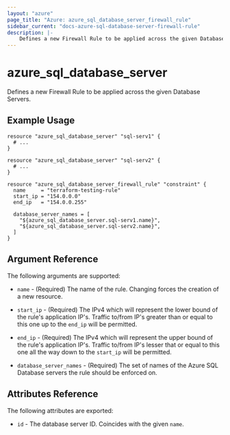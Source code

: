 ```yaml
---
layout: "azure"
page_title: "Azure: azure_sql_database_server_firewall_rule"
sidebar_current: "docs-azure-sql-database-server-firewall-rule"
description: |-
    Defines a new Firewall Rule to be applied across the given Database Servers.
---
```


# azure\_sql\_database\_server

Defines a new Firewall Rule to be applied across the given Database Servers.

## Example Usage

```hcl
resource "azure_sql_database_server" "sql-serv1" {
  # ...
}

resource "azure_sql_database_server" "sql-serv2" {
  # ...
}

resource "azure_sql_database_server_firewall_rule" "constraint" {
  name     = "terraform-testing-rule"
  start_ip = "154.0.0.0"
  end_ip   = "154.0.0.255"

  database_server_names = [
    "${azure_sql_database_server.sql-serv1.name}",
    "${azure_sql_database_server.sql-serv2.name}",
  ]
}
```

## Argument Reference

The following arguments are supported:

* `name` - (Required) The name of the rule. Changing forces the creation of a
    new resource.

* `start_ip` - (Required) The IPv4 which will represent the lower bound of the
    rule's application IP's. Traffic to/from IP's greater than or equal to this
    one up to the `end_ip` will be permitted.

* `end_ip` - (Required) The IPv4 which will represent the upper bound of the
    rule's application IP's. Traffic to/from IP's lesser that or equal to this
    one all the way down to the `start_ip` will be permitted.

* `database_server_names` - (Required) The set of names of the Azure SQL
    Database servers the rule should be enforced on.

## Attributes Reference

The following attributes are exported:

* `id` - The database server ID. Coincides with the given `name`.
